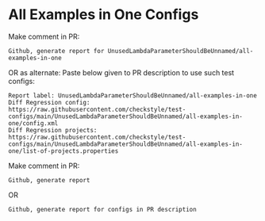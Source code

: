 # All Examples in One Configs
Make comment in PR:
```
Github, generate report for UnusedLambdaParameterShouldBeUnnamed/all-examples-in-one
```
OR as alternate:
Paste below given to PR description to use such test configs:
```
Report label: UnusedLambdaParameterShouldBeUnnamed/all-examples-in-one
Diff Regression config: https://raw.githubusercontent.com/checkstyle/test-configs/main/UnusedLambdaParameterShouldBeUnnamed/all-examples-in-one/config.xml
Diff Regression projects: https://raw.githubusercontent.com/checkstyle/test-configs/main/UnusedLambdaParameterShouldBeUnnamed/all-examples-in-one/list-of-projects.properties
```
Make comment in PR:
```
Github, generate report
```
OR
```
Github, generate report for configs in PR description
```
